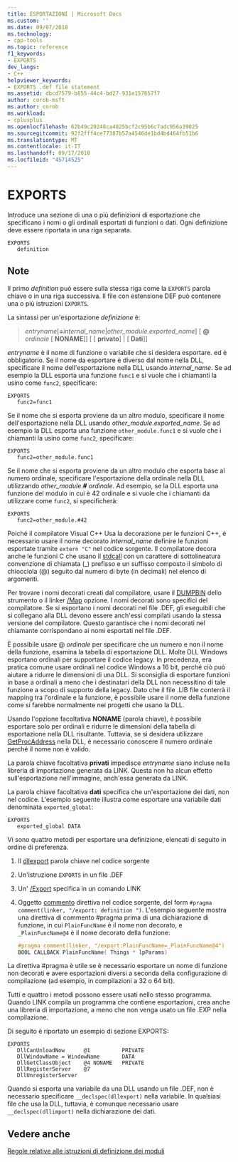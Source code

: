 ```yaml
---
title: ESPORTAZIONI | Microsoft Docs
ms.custom: ''
ms.date: 09/07/2018
ms.technology:
- cpp-tools
ms.topic: reference
f1_keywords:
- EXPORTS
dev_langs:
- C++
helpviewer_keywords:
- EXPORTS .def file statement
ms.assetid: dbcd7579-b855-44c4-bd27-931e157657f7
author: corob-msft
ms.author: corob
ms.workload:
- cplusplus
ms.openlocfilehash: 62b49c20248ca4825bcf2c95b6c7adc956a39025
ms.sourcegitcommit: 92f2fff4ce77387b57a4546de1bd4bd464fb51b6
ms.translationtype: MT
ms.contentlocale: it-IT
ms.lasthandoff: 09/17/2018
ms.locfileid: "45714525"
---
```

# <a name="exports"></a>EXPORTS

Introduce una sezione di una o più definizioni di esportazione che specificano i nomi o gli ordinali esportati di funzioni o dati. Ogni definizione deve essere riportata in una riga separata.

```DEF
EXPORTS
   definition
```

## <a name="remarks"></a>Note

Il primo *definition* può essere sulla stessa riga come la `EXPORTS` parola chiave o in una riga successiva. Il file con estensione DEF può contenere una o più istruzioni `EXPORTS`.

La sintassi per un'esportazione *definizione* è:

> *entryname*\[__=__*internal_name*|*other_module.exported_name*] \[ **\@** _ordinale_ \[ **NONAME**]] \[ \[ **privato**] | \[ **Dati**]]

*entryname* è il nome di funzione o variabile che si desidera esportare. ed è obbligatorio. Se il nome da esportare è diverso dal nome nella DLL, specificare il nome dell'esportazione nella DLL usando *internal_name*. Se ad esempio la DLL esporta una funzione `func1` e si vuole che i chiamanti la usino come `func2`, specificare:

```DEF
EXPORTS
   func2=func1
```

Se il nome che si esporta proviene da un altro modulo, specificare il nome dell'esportazione nella DLL usando *other_module.exported_name*. Se ad esempio la DLL esporta una funzione `other_module.func1` e si vuole che i chiamanti la usino come `func2`, specificare:

```DEF
EXPORTS
   func2=other_module.func1
```

Se il nome che si esporta proviene da un altro modulo che esporta base al numero ordinale, specificare l'esportazione della ordinale nella DLL utilizzando *other_module*.__#__ *ordinale*. Ad esempio, se la DLL esporta una funzione del modulo in cui è 42 ordinale e si vuole che i chiamanti da utilizzare come `func2`, si specificherà:

```DEF
EXPORTS
   func2=other_module.#42
```

Poiché il compilatore Visual C++ Usa la decorazione per le funzioni C++, è necessario usare il nome decorato *internal_name* definire le funzioni esportate tramite `extern "C"` nel codice sorgente. Il compilatore decora anche le funzioni C che usano il [stdcall](../../cpp/stdcall.md) con un carattere di sottolineatura convenzione di chiamata (\_) prefisso e un suffisso composto il simbolo di chiocciola (\@) seguito dal numero di byte (in decimali) nel elenco di argomenti.

Per trovare i nomi decorati creati dal compilatore, usare il [DUMPBIN](../../build/reference/dumpbin-reference.md) dello strumento o il linker [/Map](../../build/reference/map-generate-mapfile.md) opzione. I nomi decorati sono specifici del compilatore. Se si esportano i nomi decorati nel file .DEF, gli eseguibili che si collegano alla DLL devono essere anch'essi compilati usando la stessa versione del compilatore. Questo garantisce che i nomi decorati nel chiamante corrispondano ai nomi esportati nel file .DEF.

È possibile usare \@ *ordinale* per specificare che un numero e non il nome della funzione, esamina la tabella di esportazione DLL. Molte DLL Windows esportano ordinali per supportare il codice legacy. In precedenza, era pratica comune usare ordinali nel codice Windows a 16 bit, perché ciò può aiutare a ridurre le dimensioni di una DLL. Si sconsiglia di esportare funzioni in base a ordinali a meno che i destinatari della DLL non necessitino di tale funzione a scopo di supporto della legacy. Dato che il file .LIB file conterrà il mapping tra l'ordinale e la funzione, è possibile usare il nome della funzione come si farebbe normalmente nei progetti che usano la DLL.

Usando l'opzione facoltativa **NONAME** (parola chiave), è possibile esportare solo per ordinali e ridurre le dimensioni della tabella di esportazione nella DLL risultante. Tuttavia, se si desidera utilizzare [GetProcAddress](https://msdn.microsoft.com/library/windows/desktop/ms683212.aspx) nella DLL, è necessario conoscere il numero ordinale perché il nome non è valido.

La parola chiave facoltativa **privati** impedisce *entryname* siano incluse nella libreria di importazione generata da LINK. Questa non ha alcun effetto sull'esportazione nell'immagine, anch'essa generata da LINK.

La parola chiave facoltativa **dati** specifica che un'esportazione dei dati, non nel codice. L'esempio seguente illustra come esportare una variabile dati denominata `exported_global`:

```DEF
EXPORTS
   exported_global DATA
```

Vi sono quattro metodi per esportare una definizione, elencati di seguito in ordine di preferenza.

1. Il [dllexport](../../cpp/dllexport-dllimport.md) parola chiave nel codice sorgente

2. Un'istruzione `EXPORTS` in un file .DEF

3. Un' [/Export](../../build/reference/export-exports-a-function.md) specifica in un comando LINK

4. Oggetto [commento](../../preprocessor/comment-c-cpp.md) direttiva nel codice sorgente, del form `#pragma comment(linker, "/export: definition ")`. L'esempio seguente mostra una direttiva di commento #pragma prima di una dichiarazione di funzione, in cui `PlainFuncName` è il nome non decorato, e `_PlainFuncName@4` è il nome decorato della funzione:

    ```cpp
    #pragma comment(linker, "/export:PlainFuncName=_PlainFuncName@4")
    BOOL CALLBACK PlainFuncName( Things * lpParams)
    ```

La direttiva #pragma è utile se è necessario esportare un nome di funzione non decorati e avere esportazioni diversi a seconda della configurazione di compilazione (ad esempio, in compilazioni a 32 o 64 bit).

Tutti e quattro i metodi possono essere usati nello stesso programma. Quando LINK compila un programma che contiene esportazioni, crea anche una libreria di importazione, a meno che non venga usato un file .EXP nella compilazione.

Di seguito è riportato un esempio di sezione EXPORTS:

```DEF
EXPORTS
   DllCanUnloadNow      @1          PRIVATE
   DllWindowName = WindowName       DATA
   DllGetClassObject    @4 NONAME   PRIVATE
   DllRegisterServer    @7
   DllUnregisterServer
```

Quando si esporta una variabile da una DLL usando un file .DEF, non è necessario specificare `__declspec(dllexport)` nella variabile. In qualsiasi file che usa la DLL, tuttavia, è comunque necessario usare `__declspec(dllimport)` nella dichiarazione dei dati.

## <a name="see-also"></a>Vedere anche

[Regole relative alle istruzioni di definizione dei moduli](../../build/reference/rules-for-module-definition-statements.md)
